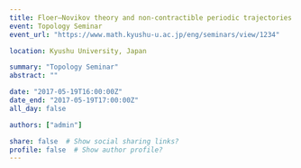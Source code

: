 ```yaml
---
title: Floer–Novikov theory and non-contractible periodic trajectories
event: Topology Seminar
event_url: "https://www.math.kyushu-u.ac.jp/eng/seminars/view/1234"

location: Kyushu University, Japan

summary: "Topology Seminar"
abstract: ""

date: "2017-05-19T16:00:00Z"
date_end: "2017-05-19T17:00:00Z"
all_day: false

authors: ["admin"]

share: false  # Show social sharing links?
profile: false  # Show author profile?
---
```

